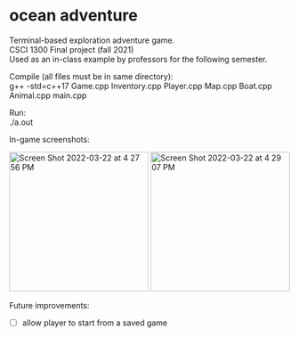 # ocean adventure

Terminal-based exploration adventure game.  
CSCI 1300 Final project (fall 2021)    
Used as an in-class example by professors for the following semester.  

Compile (all files must be in same directory):   
g++ -std=c++17 Game.cpp Inventory.cpp Player.cpp Map.cpp Boat.cpp Animal.cpp main.cpp  

Run:   
./a.out

In-game screenshots:  

<img width="250" alt="Screen Shot 2022-03-22 at 4 27 56 PM" src="https://user-images.githubusercontent.com/48075045/159587003-782bfadb-a5ca-42bd-a4bd-f566e9ef387d.png"> 

<img width="250" alt="Screen Shot 2022-03-22 at 4 29 07 PM" src="https://user-images.githubusercontent.com/48075045/159587020-80008611-f6d6-4abe-a2c7-ca1eb2cb6735.png">


Future improvements:
- [ ] allow player to start from a saved game
